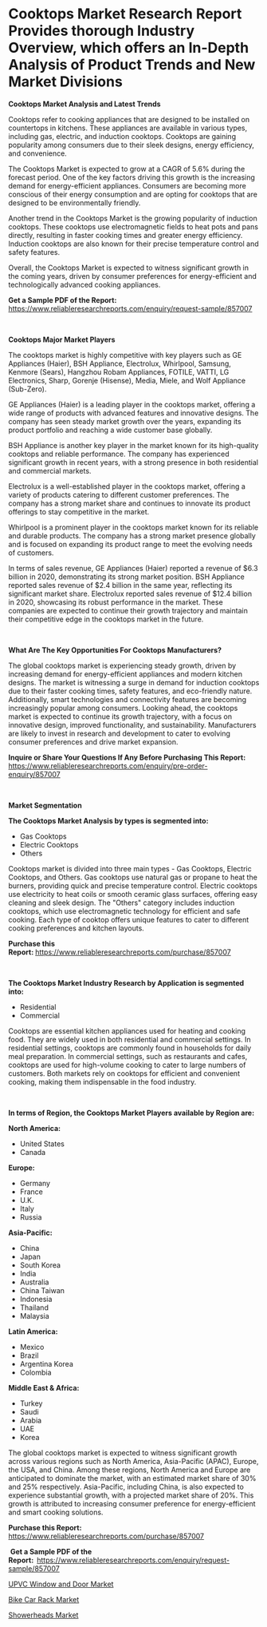 <p><h1>Cooktops Market Research Report Provides thorough Industry Overview, which offers an In-Depth Analysis of Product Trends and New Market Divisions</h1></p><p><strong>Cooktops Market Analysis and Latest Trends</strong></p>
<p><p>Cooktops refer to cooking appliances that are designed to be installed on countertops in kitchens. These appliances are available in various types, including gas, electric, and induction cooktops. Cooktops are gaining popularity among consumers due to their sleek designs, energy efficiency, and convenience.</p><p>The Cooktops Market is expected to grow at a CAGR of 5.6% during the forecast period. One of the key factors driving this growth is the increasing demand for energy-efficient appliances. Consumers are becoming more conscious of their energy consumption and are opting for cooktops that are designed to be environmentally friendly.</p><p>Another trend in the Cooktops Market is the growing popularity of induction cooktops. These cooktops use electromagnetic fields to heat pots and pans directly, resulting in faster cooking times and greater energy efficiency. Induction cooktops are also known for their precise temperature control and safety features.</p><p>Overall, the Cooktops Market is expected to witness significant growth in the coming years, driven by consumer preferences for energy-efficient and technologically advanced cooking appliances.</p></p>
<p><strong>Get a Sample PDF of the Report:&nbsp;</strong> <a href="https://www.reliableresearchreports.com/enquiry/request-sample/857007">https://www.reliableresearchreports.com/enquiry/request-sample/857007</a></p>
<p>&nbsp;</p>
<p><strong>Cooktops Major Market Players</strong></p>
<p><p>The cooktops market is highly competitive with key players such as GE Appliances (Haier), BSH Appliance, Electrolux, Whirlpool, Samsung, Kenmore (Sears), Hangzhou Robam Appliances, FOTILE, VATTI, LG Electronics, Sharp, Gorenje (Hisense), Media, Miele, and Wolf Appliance (Sub-Zero).</p><p>GE Appliances (Haier) is a leading player in the cooktops market, offering a wide range of products with advanced features and innovative designs. The company has seen steady market growth over the years, expanding its product portfolio and reaching a wide customer base globally.</p><p>BSH Appliance is another key player in the market known for its high-quality cooktops and reliable performance. The company has experienced significant growth in recent years, with a strong presence in both residential and commercial markets.</p><p>Electrolux is a well-established player in the cooktops market, offering a variety of products catering to different customer preferences. The company has a strong market share and continues to innovate its product offerings to stay competitive in the market.</p><p>Whirlpool is a prominent player in the cooktops market known for its reliable and durable products. The company has a strong market presence globally and is focused on expanding its product range to meet the evolving needs of customers.</p><p>In terms of sales revenue, GE Appliances (Haier) reported a revenue of $6.3 billion in 2020, demonstrating its strong market position. BSH Appliance reported sales revenue of $2.4 billion in the same year, reflecting its significant market share. Electrolux reported sales revenue of $12.4 billion in 2020, showcasing its robust performance in the market. These companies are expected to continue their growth trajectory and maintain their competitive edge in the cooktops market in the future.</p></p>
<p>&nbsp;</p>
<p><strong>What Are The Key Opportunities For Cooktops Manufacturers?</strong></p>
<p><p>The global cooktops market is experiencing steady growth, driven by increasing demand for energy-efficient appliances and modern kitchen designs. The market is witnessing a surge in demand for induction cooktops due to their faster cooking times, safety features, and eco-friendly nature. Additionally, smart technologies and connectivity features are becoming increasingly popular among consumers. Looking ahead, the cooktops market is expected to continue its growth trajectory, with a focus on innovative design, improved functionality, and sustainability. Manufacturers are likely to invest in research and development to cater to evolving consumer preferences and drive market expansion.</p></p>
<p><strong>Inquire or Share Your Questions If Any Before Purchasing This Report:</strong> <a href="https://www.reliableresearchreports.com/enquiry/pre-order-enquiry/857007">https://www.reliableresearchreports.com/enquiry/pre-order-enquiry/857007</a></p>
<p>&nbsp;</p>
<p><strong>Market Segmentation</strong></p>
<p><strong>The Cooktops Market Analysis by types is segmented into:</strong></p>
<p><ul><li>Gas Cooktops</li><li>Electric Cooktops</li><li>Others</li></ul></p>
<p><p>Cooktops market is divided into three main types - Gas Cooktops, Electric Cooktops, and Others. Gas cooktops use natural gas or propane to heat the burners, providing quick and precise temperature control. Electric cooktops use electricity to heat coils or smooth ceramic glass surfaces, offering easy cleaning and sleek design. The "Others" category includes induction cooktops, which use electromagnetic technology for efficient and safe cooking. Each type of cooktop offers unique features to cater to different cooking preferences and kitchen layouts.</p></p>
<p><strong>Purchase this Report:&nbsp;</strong><a href="https://www.reliableresearchreports.com/purchase/857007">https://www.reliableresearchreports.com/purchase/857007</a></p>
<p>&nbsp;</p>
<p><strong>The Cooktops Market Industry Research by Application is segmented into:</strong></p>
<p><ul><li>Residential</li><li>Commercial</li></ul></p>
<p><p>Cooktops are essential kitchen appliances used for heating and cooking food. They are widely used in both residential and commercial settings. In residential settings, cooktops are commonly found in households for daily meal preparation. In commercial settings, such as restaurants and cafes, cooktops are used for high-volume cooking to cater to large numbers of customers. Both markets rely on cooktops for efficient and convenient cooking, making them indispensable in the food industry.</p></p>
<p>&nbsp;</p>
<p><strong>In terms of Region, the Cooktops Market Players available by Region are:</strong></p>
<p>
    <p> <strong> North America: </strong>
        <ul>
            <li>United States</li>
            <li>Canada</li>
        </ul>
        </p> 
    <p> <strong> Europe: </strong>
        <ul>
            <li>Germany</li>
            <li>France</li>
            <li>U.K.</li>
            <li>Italy</li>
            <li>Russia</li>
        </ul>
        </p> 
    <p> <strong> Asia-Pacific: </strong>
        <ul>
            <li>China</li>
            <li>Japan</li>
            <li>South Korea</li>
            <li>India</li>
            <li>Australia</li>
            <li>China Taiwan</li>
            <li>Indonesia</li>
            <li>Thailand</li>
            <li>Malaysia</li>
        </ul>
        </p> 
    <p> <strong> Latin America: </strong>
        <ul>
            <li>Mexico</li>
            <li>Brazil</li>
            <li>Argentina Korea</li>
            <li>Colombia</li>
        </ul>
        </p> 
    <p> <strong> Middle East & Africa: </strong>
        <ul>
            <li>Turkey</li>
            <li>Saudi</li>
            <li>Arabia</li>
            <li>UAE</li>
            <li>Korea</li>
        </ul>
    </p>
    </p>
<p><p>The global cooktops market is expected to witness significant growth across various regions such as North America, Asia-Pacific (APAC), Europe, the USA, and China. Among these regions, North America and Europe are anticipated to dominate the market, with an estimated market share of 30% and 25% respectively. Asia-Pacific, including China, is also expected to experience substantial growth, with a projected market share of 20%. This growth is attributed to increasing consumer preference for energy-efficient and smart cooking solutions.</p></p>
<p><strong>Purchase this Report: </strong><a href="https://www.reliableresearchreports.com/purchase/857007">https://www.reliableresearchreports.com/purchase/857007</a></p>
<p>&nbsp;<strong>Get a Sample PDF of the Report:&nbsp;&nbsp;</strong><a href="https://www.reliableresearchreports.com/enquiry/request-sample/857007">https://www.reliableresearchreports.com/enquiry/request-sample/857007</a></p>
<p><strong></strong></p>
<p><p><a href="https://github.com/changoleonlaverguenzanoexiste/Market-Research-Report-List-2/blob/main/upvc-window-and-door-market.md">UPVC Window and Door Market</a></p><p><a href="https://github.com/dimitrishawkinswaynenp91rgz/Market-Research-Report-List-1/blob/main/bike-car-rack-market.md">Bike Car Rack Market</a></p><p><a href="https://github.com/danielneavesallisons03mba/Market-Research-Report-List-1/blob/main/showerheads-market.md">Showerheads Market</a></p></p>